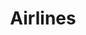 ---
layout: airlines
title: Airlines
airlines_title: Our Airlines
airlines_headline: The Lufthansa Group represents the world's leading airlines and share significant infrastructure and standards. Fly for the brand that best suites your objectives.
---